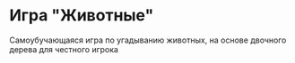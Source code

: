 # Игра "Животные"

Самоубучающаяся игра по угадыванию животных, на основе двочного дерева для честного игрока
